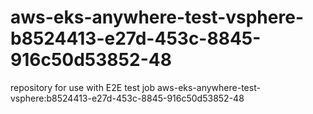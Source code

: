 # aws-eks-anywhere-test-vsphere-b8524413-e27d-453c-8845-916c50d53852-48
repository for use with E2E test job aws-eks-anywhere-test-vsphere:b8524413-e27d-453c-8845-916c50d53852-48
